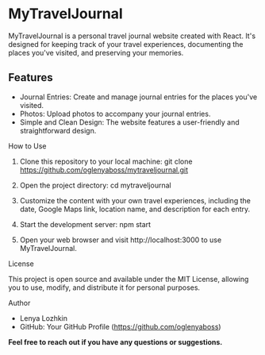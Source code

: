 # MyTravelJournal

 MyTravelJournal is a personal travel journal website created with React. It's designed for keeping track of your travel experiences, documenting the places you've visited, and preserving your memories.

## Features

- Journal Entries: Create and manage journal entries for the places you've visited.
- Photos: Upload photos to accompany your journal entries.
- Simple and Clean Design: The website features a user-friendly and straightforward design.

How to Use

1. Clone this repository to your local machine:
   git clone https://github.com/oglenyaboss/mytraveljournal.git

2. Open the project directory:
   cd mytraveljournal

3. Customize the content with your own travel experiences, including the date, Google Maps link, location name, and description for each entry.

4. Start the development server:
   npm start

5. Open your web browser and visit http://localhost:3000 to use MyTravelJournal.

License

This project is open source and available under the MIT License, allowing you to use, modify, and distribute it for personal purposes.

Author

- Lenya Lozhkin
- GitHub: Your GitHub Profile (https://github.com/oglenyaboss)

**Feel free to reach out if you have any questions or suggestions.**
